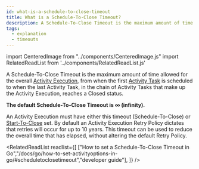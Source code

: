```yaml
---
id: what-is-a-schedule-to-close-timeout
title: What is a Schedule-To-Close Timeout?
description: A Schedule-To-Close Timeout is the maximum amount of time allowed for the overall Activity Execution, from when the first Activity Task is scheduled to when the last Activity Task, in the chain of Activity Tasks that make up the Activity Execution, reaches a Closed status.
tags:
  - explanation
  - timeouts
---
```


import CenteredImage from "../components/CenteredImage.js"
import RelatedReadList from '../components/RelatedReadList.js'

A Schedule-To-Close Timeout is the maximum amount of time allowed for the overall [Activity Execution](/docs/content/what-is-an-activity-execution), from when the first [Activity Task](/docs/content/what-is-an-activity-task) is scheduled to when the last Activity Task, in the chain of Activity Tasks that make up the Activity Execution, reaches a Closed status.

<CenteredImage
imagePath="/diagrams/schedule-to-close-timeout.svg"
imageSize="75"
title="Schedule-To-Close Timeout period"
/>

<CenteredImage
imagePath="/diagrams/schedule-to-close-timeout-with-retry.svg"
imageSize="100"
title="Schedule-To-Close Timeout period with a retry"
/>

**The default Schedule-To-Close Timeout is ∞ (infinity).**

An Activity Execution must have either this timeout (Schedule-To-Close) or [Start-To-Close](/docs/content/what-is-a-start-to-close-timeout) set.
By default an Activity Execution Retry Policy dictates that retries will occur for up to 10 years.
This timeout can be used to reduce the overall time that has elapsed, without altering the default Retry Policy.

<RelatedReadList
readlist={[
["How to set a Schedule-To-Close Timeout in Go","/docs/go/how-to-set-activityoptions-in-go/#scheduletoclosetimeout","developer guide"],
]}
/>
